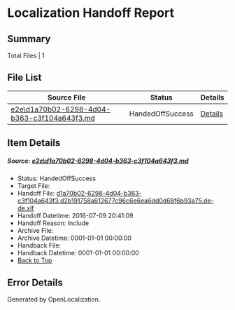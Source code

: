 # <a name='report-top'></a> Localization Handoff Report

## Summary
 Total Files | 1

## File List
 Source File | Status | Details 
 ----------- | ------ | ------- 
 [e2e\d1a70b02-6298-4d04-b363-c3f104a643f3.md](https://github.com/OpenLocalizationTestOrg/oltest/blob/f7f78707230f67e3c061c708dbc8c6a189b9a2bf/e2e/d1a70b02-6298-4d04-b363-c3f104a643f3.md) | HandedOffSuccess | [Details](#466f2f9ef8a1b51bcfff32dfaaadb99b6a400e6a7)

## Item Details
##### <a name='466f2f9ef8a1b51bcfff32dfaaadb99b6a400e6a7'></a> Source: [e2e\d1a70b02-6298-4d04-b363-c3f104a643f3.md](https://github.com/OpenLocalizationTestOrg/oltest/blob/f7f78707230f67e3c061c708dbc8c6a189b9a2bf/e2e/d1a70b02-6298-4d04-b363-c3f104a643f3.md)
* Status: HandedOffSuccess
* Target File: 
* Handoff File: [d1a70b02-6298-4d04-b363-c3f104a643f3.d2b191758a612677c96c6e6ea6dd0d68f6b93a75.de-de.xlf](https://github.com/OpenLocalizationTestOrg/olhandoff-e2e/blob/8663babded25b9457b1aaa88849dbebdbd9e820f/ol-handoff/OpenLocalizationTestOrg/oltest-dede-fly/ci/ht/d1a70b02-6298-4d04-b363-c3f104a643f3.d2b191758a612677c96c6e6ea6dd0d68f6b93a75.de-de.xlf)
* Handoff Datetime: 2016-07-09 20:41:09
* Handoff Reason: Include
* Archive File: 
* Archive Datetime: 0001-01-01 00:00:00
* Handback File: 
* Handback Datetime: 0001-01-01 00:00:00
* [Back to Top](#report-top)


## Error Details

Generated by OpenLocalization.
